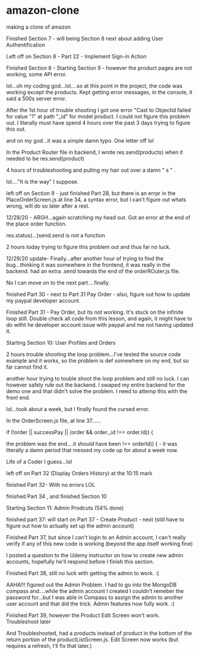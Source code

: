 # amazon-clone
making a clone of amazon

Finished Section 7 - will being Section 8 next about adding User Authentification 

Left off on Section 8 - Part 22 - Implement Sign-in Action

Finished Section 8 - Starting Section 9 - however the product pages are not working, some API error. 

lol...oh my coding god...lol....so at this point in the project, the code was working except the products. Kept getting error messages, in the console, it said a 500s server error. 

After the 1st hour of trouble shooting I got one error "Cast to Objectid failed for value "1" at path "_id" for model product. I could not figure this problem out. I literally must have spend 4 hours over the past 3 days trying to figure this out. 

and on my god...it was a simple damn typo. One letter off lol

In the Product Router file in backend, I wrote res.send(products) when it needed to be res.send(product)

4 hours of troubleshooting and pulling my hair out over a damn " s " . 

lol...."It is the way" I suppose. 

left off on Section 9 - just finished Part 28, but there is an errpr in the PlaceOrderScreen.js at line 34, a syntax error, but I can't figure out whats wrong, will do so later after a rest. 


12/28/20 - ARGH...again scratching my head out. Got an error at the end of the place order function. 

res.status(...)send.send is not a function

2 hours today trying to figure this problem out and thus far no luck. 

12/29/20 update- Finally...after another hour of trying to find the bug...thinking it was somewhere in the frontend, it was really in the backend. had an extra .send towards the end of the orderROuter.js file.

No I can move on to the next part....finally. 

finished Part 30 - next to Part 31  Pay Order - also, figure out how to update my paypal developer account.

Finished Part 31 - Pay Order, but its not working. It's stuck on the infinite loop still. Double check all code from this lesson, and again, it might have to do witht he developer account issue with paypal and me not having updated it.

Starting Section 10: User Profiles and Orders

2 hours trouble shooting the loop problem...I've tested the source code example and it works, so the problem is def somewhere on my end, but so far cannot find it. 

another hour trying to touble shoot the loop problem and still no luck. I can however safely rule out the backend. I swaped my entire backend for the demo one and that didn't solve the problem. I need to attemp this with the front end.

lol...took about a week, but I finally found the cursed error.

In the OrderScreen.js file, at line 37......

if (!order || successPay || (order && order._id !== order.Id)) {

the problem was the end....it should have been   !== orderId)) {  - it was literally a damn period that messed my code up for about a week now. 

Life of a Coder I guess...lol

left off on Part 32  (Display Orders History) at the 10:15 mark

finished Part 32- With no errors LOL

finished Part 34 , and finished Section 10

Starting Section 11: Admin Prodcuts (54% done)

finished part 37: will start on Part 37 - Create Product -  next (still have to figure out how to actually set up the admin account)

Finished Part 37, but since I can't login to an Admin account, I can't really verify if any of this new code is working (beyond the app itself working fine)

I posted a question to the Udemy instructor on how to create new admin accounts, hopefully he'll respond before I finish this section. 

Finished Part 38, still no luck with getting the admin to work. :(

AAHA!!! figured out the Admin Problem. I had to go into the MongoDB compass and....while the admin account I created I couldn't remeber the password for...but I was able in Compass to assign the admin to another user account and that did the trick. Admin features now fully work. :)

Finished Part 39, however the Product Edit Screen won't work. Troubleshoot later

And Troubleshooted, had a products instead of product in the bottom of the return portion of the productListScreen.js. Edit Screen now works (but requires a refresh, I'll fix that later.)